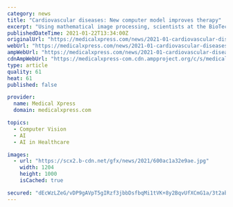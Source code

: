 ```yaml
---
category: news
title: "Cardiovascular diseases: New computer model improves therapy"
excerpt: "Using mathematical image processing, scientists at the BioTechMed-Graz research cooperation have found a way to create digital twins from human hearts. The method opens up completely new possibilities in clinical diagnostics."
publishedDateTime: 2021-01-22T13:34:00Z
originalUrl: "https://medicalxpress.com/news/2021-01-cardiovascular-diseases-therapy.html"
webUrl: "https://medicalxpress.com/news/2021-01-cardiovascular-diseases-therapy.html"
ampWebUrl: "https://medicalxpress.com/news/2021-01-cardiovascular-diseases-therapy.amp"
cdnAmpWebUrl: "https://medicalxpress-com.cdn.ampproject.org/c/s/medicalxpress.com/news/2021-01-cardiovascular-diseases-therapy.amp"
type: article
quality: 61
heat: 61
published: false

provider:
  name: Medical Xpress
  domain: medicalxpress.com

topics:
  - Computer Vision
  - AI
  - AI in Healthcare

images:
  - url: "https://scx2.b-cdn.net/gfx/news/2021/600ac1a32e9ae.jpg"
    width: 1204
    height: 1000
    isCached: true

secured: "dEcWzLZeG/vDP9gAVpT5gIRzf3jbbDsfbqMi1tVK+8y2BqvUfXCmG1a/3t2abwdqvX1sz3qrV9cHtrD7BjkCHRFuOnK+hGlBQNlCJHryBWm7X9eRKj48gI52dIBv1Apabf3F2RvdShdkYrS5QPx3ObNNPzvnITbtz5QuQYDBLrp+XGiNY02YKzCBZVsw9C9T8aogBfx9KV+b2yvhEWaypA/7OdVwTkDoQEkHo0EqOdRS0D7bt9F5QOBsleJsgPXmLiZKL9ILOE5cBQK3jOA2ZGfd84nOoPddwfOMDob4wAIE7O4nZHS0mPU/N31ghnMyPEoR7qfkyiyQQXgXVr7XyFngSSF+AJSBnq6HnLM34UA=;5bPLmDs2P0gJJ1iB++JAvw=="
---
```



